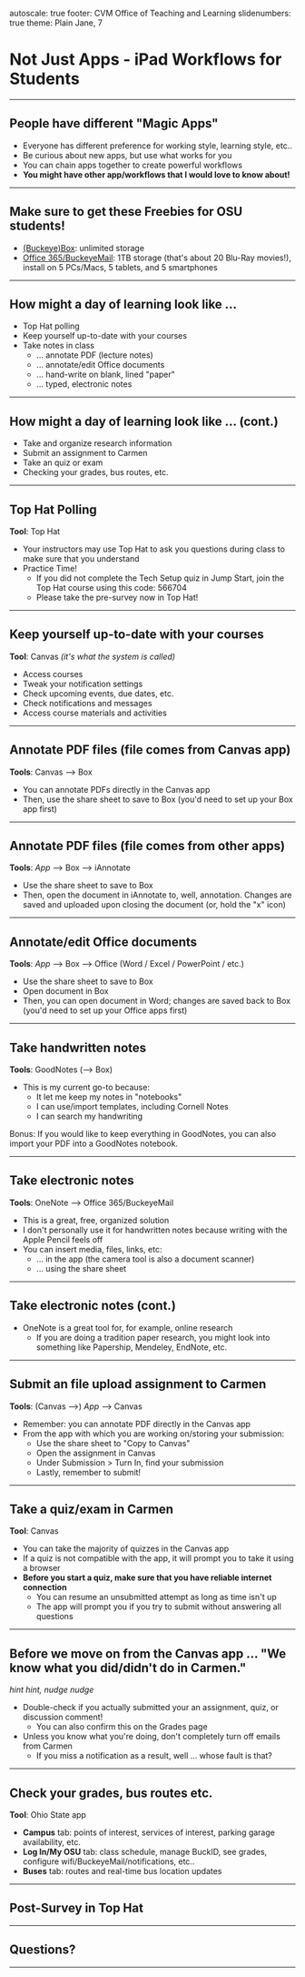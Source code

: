 autoscale: true
footer: CVM Office of Teaching and Learning
slidenumbers: true
theme: Plain Jane, 7

# Not Just Apps - iPad Workflows for Students

---

## People have different "Magic Apps"

* Everyone has different preference for working style, learning style, etc..
* Be curious about new apps, but use what works for you
* You can chain apps together to create powerful workflows
* **You might have other app/workflows that I would love to know about!**

---

## Make sure to get these Freebies for OSU students!

* [(Buckeye)Box](box.osu.edu): unlimited storage
* [Office 365/BuckeyeMail](office365.osu.edu): 1TB storage (that's about 20 Blu-Ray movies!), install on 5 PCs/Macs, 5 tablets, and 5 smartphones

---

## How might a day of learning look like ...

  * Top Hat polling
  * Keep yourself up-to-date with your courses
  * Take notes in class
    * ... annotate PDF (lecture notes)
    * ... annotate/edit Office documents
    * ... hand-write on blank, lined "paper"
    * ... typed, electronic notes

---

## How might a day of learning look like ... (cont.)

  * Take and organize research information
  * Submit an assignment to Carmen
  * Take an quiz or exam
  * Checking your grades, bus routes, etc.

---

## Top Hat Polling

**Tool**: Top Hat

* Your instructors may use Top Hat to ask you questions during class to make sure that you understand
* Practice Time!
  * If you did not complete the Tech Setup quiz in Jump Start, join the Top Hat course using this code: 566704
  * Please take the pre-survey now in Top Hat!

---

## Keep yourself up-to-date with your courses

**Tool**: Canvas *(it's what the system is called)*

* Access courses
* Tweak your notification settings
* Check upcoming events, due dates, etc.
* Check notifications and messages
* Access course materials and activities

---

## Annotate PDF files (file comes from Canvas app)

**Tools**: Canvas --> Box

* You can annotate PDFs directly in the Canvas app
* Then, use the share sheet to save to Box (you'd need to set up your Box app first)

---

## Annotate PDF files (file comes from other apps)

**Tools**: *App* --> Box --> iAnnotate

* Use the share sheet to save to Box
* Then, open the document in iAnnotate to, well, annotation. Changes are saved and uploaded upon closing the document (or, hold the "x" icon)

---

## Annotate/edit Office documents

**Tools**: *App* --> Box --> Office (Word / Excel / PowerPoint / etc.)

* Use the share sheet to save to Box
* Open document in Box
* Then, you can open document in Word; changes are saved back to Box (you'd need to set up your Office apps first)

---

## Take handwritten notes

**Tools**: GoodNotes (--> Box)

* This is my current go-to because:
  * It let me keep my notes in "notebooks"
  * I can use/import templates, including Cornell Notes
  * I can search my handwriting

Bonus: If you would like to keep everything in GoodNotes, you can also import your PDF into a GoodNotes notebook.

---

## Take electronic notes

**Tools**: OneNote --> Office 365/BuckeyeMail

* This is a great, free, organized solution
* I don't personally use it for handwritten notes because writing with the Apple Pencil feels off
* You can insert media, files, links, etc:
  * ... in the app (the camera tool is also a document scanner)
  * ... using the share sheet

---

## Take electronic notes (cont.)

* OneNote is a great tool for, for example, online research 
  * If you are doing a tradition paper research, you might look into something like Papership, Mendeley, EndNote, etc.

---

## Submit an file upload assignment to Carmen

**Tools**: (Canvas -->) *App* --> Canvas

* Remember: you can annotate PDF directly in the Canvas app
* From the app with which you are working on/storing your submission:
  * Use the share sheet to "Copy to Canvas"
  * Open the assignment in Canvas
  * Under Submission > Turn In, find your submission
  * Lastly, remember to submit!

---

## Take a quiz/exam in Carmen

**Tool**: Canvas

* You can take the majority of quizzes in the Canvas app
* If a quiz is not compatible with the app, it will prompt you to take it using a browser
* **Before you start a quiz, make sure that you have reliable internet connection**
  * You can resume an unsubmitted attempt as long as time isn't up
  * The app will prompt you if you try to submit without answering all questions

---

## Before we move on from the Canvas app ... "We know what you did/didn't do in Carmen."

*hint hint, nudge nudge*

* Double-check if you actually submitted your an assignment, quiz, or discussion comment!
  * You can also confirm this on the Grades page
* Unless you know what you're doing, don't completely turn off emails from Carmen
  * If you miss a notification as a result, well ... whose fault is that? 

---

## Check your grades, bus routes etc.

**Tool**: Ohio State app

* **Campus** tab: points of interest, services of interest, parking garage availability, etc.
* **Log In/My OSU** tab: class schedule, manage BuckID, see grades, configure wifi/BuckeyeMail/notifications, etc..
* **Buses** tab: routes and real-time bus location updates

---

## Post-Survey in Top Hat

---

## Questions?

---












